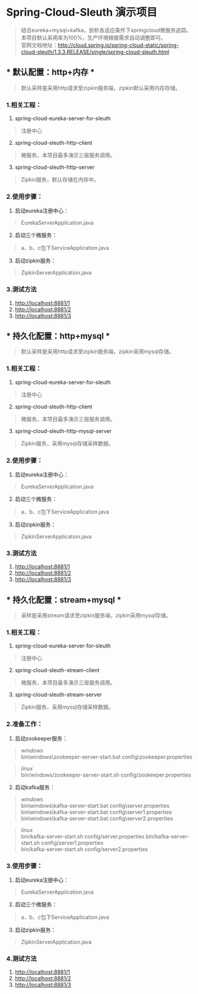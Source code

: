 # Spring-Cloud-Sleuth 演示项目
>结合eureka+mysql+kafka，剖析各适应条件下springcloud微服务追踪。本项目默认采用率为100%，生产环境根据需求自动调整即可。  
>官网文档地址：<http://cloud.spring.io/spring-cloud-static/spring-cloud-sleuth/1.3.3.RELEASE/single/spring-cloud-sleuth.html>

## * 默认配置：http+内存 *
>默认采样是采用http请求至zipkin服务端，zipkin默认采用内存存储。

### 1.相关工程：
1. spring-cloud-eureka-server-for-sleuth
>注册中心
2. spring-cloud-sleuth-http-client
>微服务，本项目最多演示三层服务调用。
3. spring-cloud-sleuth-http-server
>Zipkin服务，默认存储在内存中。

### 2.使用步骤：
1. 启动eureka注册中心：
>EurekaServerApplication.java
2. 启动三个微服务：
>a、b、c包下ServiceApplication.java
3. 启动zipkin服务：
>ZipkinServerApplication.java

### 3.测试方法
1. <http://localhost:8881/1>
2. <http://localhost:8881/2>
3. <http://localhost:8881/3>

## * 持久化配置：http+mysql *
>默认采样是采用http请求至zipkin服务端，zipkin采用mysql存储。

### 1.相关工程：
1. spring-cloud-eureka-server-for-sleuth
>注册中心
2. spring-cloud-sleuth-http-client
>微服务，本项目最多演示三层服务调用。
3. spring-cloud-sleuth-http-mysql-server
>Zipkin服务，采用mysql存储采样数据。

### 2.使用步骤：
1. 启动eureka注册中心：
>EurekaServerApplication.java
2. 启动三个微服务：
>a、b、c包下ServiceApplication.java
3. 启动zipkin服务：
>ZipkinServerApplication.java

### 3.测试方法
1. <http://localhost:8881/1>
2. <http://localhost:8881/2>
3. <http://localhost:8881/3>

## * 持久化配置：stream+mysql *
>采样是采用stream请求至zipkin服务端，zipkin采用mysql存储。

### 1.相关工程：
1. spring-cloud-eureka-server-for-sleuth
>注册中心
2. spring-cloud-sleuth-stream-client
>微服务，本项目最多演示三层服务调用。
3. spring-cloud-sleuth-stream-server
>Zipkin服务，采用mysql存储采样数据。

### 2.准备工作：
1. 启动zookeeper服务：
>*windows*  
>bin\windows\zookeeper-server-start.bat config\zookeeper.properties

>*linux*  
>bin/windows/zookeeper-server-start.sh config/zookeeper.properties  
2. 启动kafka服务：
>*windows*  
>bin\windows\kafka-server-start.bat config\server.properties  
>bin\windows\kafka-server-start.bat config\server1.properties  
>bin\windows\kafka-server-start.bat config\server2.properties  

>*linux*    
>bin/kafka-server-start.sh config/server.properties
>bin/kafka-server-start.sh config/server1.properties  
>bin/kafka-server-start.sh config/server2.properties  

### 3.使用步骤：
1. 启动eureka注册中心：
>EurekaServerApplication.java
2. 启动三个微服务：
>a、b、c包下ServiceApplication.java
3. 启动zipkin服务：
>ZipkinServerApplication.java

### 4.测试方法
1. <http://localhost:8881/1>
2. <http://localhost:8881/2>
3. <http://localhost:8881/3>

